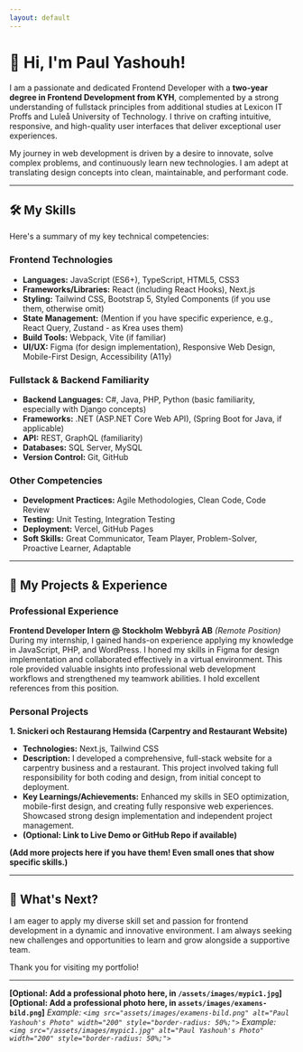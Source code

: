 ```yaml
---
layout: default
---
```


# 👋 Hi, I'm Paul Yashouh!

I am a passionate and dedicated Frontend Developer with a **two-year degree in Frontend Development from KYH**, complemented by a strong understanding of fullstack principles from additional studies at Lexicon IT Proffs and Luleå University of Technology. I thrive on crafting intuitive, responsive, and high-quality user interfaces that deliver exceptional user experiences.

My journey in web development is driven by a desire to innovate, solve complex problems, and continuously learn new technologies. I am adept at translating design concepts into clean, maintainable, and performant code.

---

## 🛠️ My Skills

Here's a summary of my key technical competencies:

### Frontend Technologies

- **Languages:** JavaScript (ES6+), TypeScript, HTML5, CSS3
- **Frameworks/Libraries:** React (including React Hooks), Next.js
- **Styling:** Tailwind CSS, Bootstrap 5, Styled Components (if you use them, otherwise omit)
- **State Management:** (Mention if you have specific experience, e.g., React Query, Zustand - as Krea uses them)
- **Build Tools:** Webpack, Vite (if familiar)
- **UI/UX:** Figma (for design implementation), Responsive Web Design, Mobile-First Design, Accessibility (A11y)

### Fullstack & Backend Familiarity

- **Backend Languages:** C#, Java, PHP, Python (basic familiarity, especially with Django concepts)
- **Frameworks:** .NET (ASP.NET Core Web API), (Spring Boot for Java, if applicable)
- **API:** REST, GraphQL (familiarity)
- **Databases:** SQL Server, MySQL
- **Version Control:** Git, GitHub

### Other Competencies

- **Development Practices:** Agile Methodologies, Clean Code, Code Review
- **Testing:** Unit Testing, Integration Testing
- **Deployment:** Vercel, GitHub Pages
- **Soft Skills:** Great Communicator, Team Player, Problem-Solver, Proactive Learner, Adaptable

---

## 🚀 My Projects & Experience

### Professional Experience

**Frontend Developer Intern @ Stockholm Webbyrå AB**
_(Remote Position)_
During my internship, I gained hands-on experience applying my knowledge in JavaScript, PHP, and WordPress. I honed my skills in Figma for design implementation and collaborated effectively in a virtual environment. This role provided valuable insights into professional web development workflows and strengthened my teamwork abilities. I hold excellent references from this position.

### Personal Projects

**1. Snickeri och Restaurang Hemsida (Carpentry and Restaurant Website)**

- **Technologies:** Next.js, Tailwind CSS
- **Description:** I developed a comprehensive, full-stack website for a carpentry business and a restaurant. This project involved taking full responsibility for both coding and design, from initial concept to deployment.
- **Key Learnings/Achievements:** Enhanced my skills in SEO optimization, mobile-first design, and creating fully responsive web experiences. Showcased strong design implementation and independent project management.
- **(Optional: Link to Live Demo or GitHub Repo if available)**

**(Add more projects here if you have them! Even small ones that show specific skills.)**

---

## 🎯 What's Next?

I am eager to apply my diverse skill set and passion for frontend development in a dynamic and innovative environment. I am always seeking new challenges and opportunities to learn and grow alongside a supportive team.

Thank you for visiting my portfolio!

---

**[Optional: Add a professional photo here, in `/assets/images/mypic1.jpg`]**
**[Optional: Add a professional photo here, in `assets/images/examens-bild.png`]**
_Example: `<img src="assets/images/examens-bild.png" alt="Paul Yashouh's Photo" width="200" style="border-radius: 50%;">`_
_Example: `<img src="/assets/images/mypic1.jpg" alt="Paul Yashouh's Photo" width="200" style="border-radius: 50%;">`_
